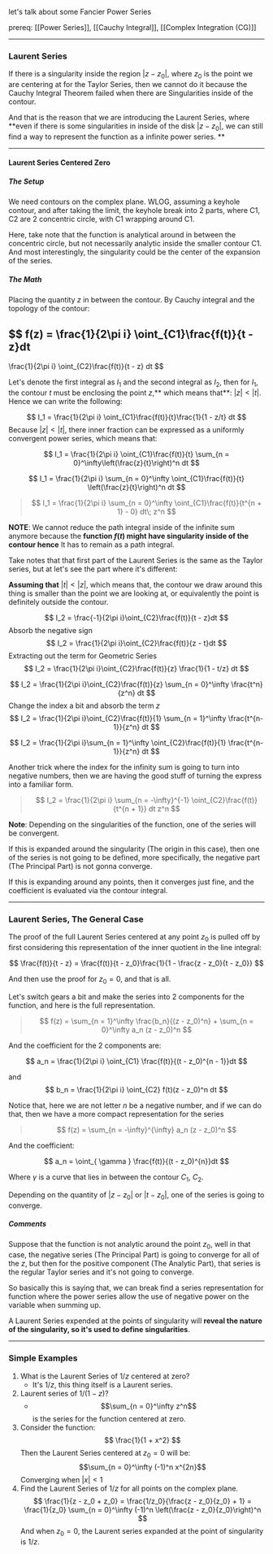 let's talk about some Fancier Power Series

prereq: [[Power Series]], [[Cauchy Integral]], [[Complex Integration (CG)]]

---


### Laurent Series

If there is a singularity inside the region $|z - z_0|$, where $z_0$ is the point we are centering at for the Taylor Series, then we cannot do it because the Cauchy Integral Theorem failed when there are Singularities inside of the contour. 

And that is the reason that we are introducing the Laurent Series, where **even if there is some singularities in inside of the disk $|z - z_0|$, we can still find a way to represent the function as a infinite power series. **

---
#### Laurent Series Centered Zero
##### The Setup
We need contours on the complex plane. WLOG, assuming a keyhole contour, and after taking the limit, the keyhole break into 2 parts, where C1, C2 are 2 concentric circle, with C1 wrapping around C1. 

Here, take note that the function is analytical around in between the concentric circle, but not necessarily analytic inside the smaller contour C1. And most interestingly, the singularity could be the center of the expansion of the series. 

##### The Math

Placing the quantity $z$ in between the contour. By Cauchy integral and the topology of the contour: 

$$
f(z) = \frac{1}{2\pi i} \oint_{C1}\frac{f(t)}{t - z}dt 
-
\frac{1}{2\pi i} \oint_{C2}\frac{f(t)}{t - z} dt
$$

Let's denote the first integral as $I_1$ and the second integral as $I_2$, then for $I_1$, the contour $t$ must be enclosing the point $z$,** which means that**: $|z| < |t|$. Hence we can write the following: 

$$
I_1 = \frac{1}{2\pi i}
\oint_{C1}\frac{f(t)}{t}\frac{1}{1 - z/t} dt
$$
Because $|z| < |t|$, there inner fraction can be expressed as a uniformly convergent power series, which means that: 

$$
I_1 = \frac{1}{2\pi i}
\oint_{C1}\frac{f(t)}{t}
\sum_{n = 0}^\infty\left(\frac{z}{t}\right)^n
dt
$$

$$
I_1 = \frac{1}{2\pi i}
\sum_{n = 0}^\infty
\oint_{C1}\frac{f(t)}{t}
\left(\frac{z}{t}\right)^n
dt
$$
> $$
> I_1 = \frac{1}{2\pi i}
> \sum_{n = 0}^\infty
> \oint_{C1}\frac{f(t)}{t^{n + 1} - 0}
> dt\; z^n
> $$

**NOTE**: We cannot reduce the path integral inside of the infinite sum anymore because the **function $f(t)$ might have singularity inside of the contour hence** It has to remain as a path integral. 

Take notes that that first part of the Laurent Series is the same as the Taylor series, but at let's see the part where it's different: 

**Assuming that** $|t|< |z|$, which means that, the contour we draw around this thing is smaller than the point we are looking at, or equivalently the point is definitely outside the contour. 

$$
I_2 = \frac{-1}{2\pi i}\oint_{C2}\frac{f(t)}{t - z}dt
$$
Absorb the negative sign 
$$
I_2 = \frac{1}{2\pi i}\oint_{C2}\frac{f(t)}{z - t}dt
$$
Extracting out the term for Geometric Series
$$
I_2 = \frac{1}{2\pi i}\oint_{C2}\frac{f(t)}{z}
\frac{1}{1 - t/z}
dt
$$

$$
I_2 = \frac{1}{2\pi i}\oint_{C2}\frac{f(t)}{z}
\sum_{n = 0}^\infty \frac{t^n}{z^n}
dt
$$
Change the index a bit and absorb the term $z$
$$
I_2 = \frac{1}{2\pi i}\oint_{C2}\frac{f(t)}{1}
\sum_{n = 1}^\infty \frac{t^{n-1}}{z^n}
dt
$$

$$
I_2 = \frac{1}{2\pi i}\sum_{n = 1}^\infty
\oint_{C2}\frac{f(t)}{1}
\frac{t^{n-1}}{z^n}
dt
$$

Another trick where the index for the infinity sum is going to turn into negative numbers, then we are having the good stuff of turning the express into a familiar form. 

> $$
> I_2 = \frac{1}{2\pi i}
> \sum_{n = -\infty}^{-1}
> \oint_{C2}\frac{f(t)}{t^{n + 1}}
> dt
> z^n
> $$

**Note**: Depending on the singularities of the function, one of the series will be convergent. 

If this is expanded around the singularity (The origin in this case), then one of the series is not going to be defined, more specifically, the negative part (The Principal Part) is not gonna converge. 

If this is expanding around any points, then it converges just fine, and the coefficient is evaluated via the contour integral. 

---

### Laurent Series, The General Case

The proof of the full Laurent Series centered at any point $z_0$ is pulled off by first considering this representation of the inner quotient in the line integral: 

$$
\frac{f(t)}{t - z} = \frac{f(t)}{t - z_0}\frac{1}{1 - \frac{z - z_0}{t - z_0}}
$$

And then use the proof for $z_0 = 0$, and that is all. 

Let's switch gears a bit and make the series into 2 components for the function, and here is the full representation. 

> $$
f(z) = 
> \sum_{n = 1}^\infty 
\frac{b_n}{(z - z_0)^n} + \sum_{n = 0}^\infty a_n (z - z_0)^n
> $$

And the coefficient for the 2 components are: 
 
$$
a_n = \frac{1}{2\pi i}
\oint_{C1} \frac{f(t)}{(t - z_0)^{n - 1}}dt
$$

and 
$$
b_n = \frac{1}{2\pi i}
\oint_{C2} f(t)(z - z_0)^n dt
$$

Notice that, here we are not letter $n$ be a negative number, and if we can do that, then we have a more compact representation for the series

> $$
> f(z) = \sum_{n = -\infty}^{\infty}
> a_n (z - z_0)^n
> $$

And the coefficient: 

$$
a_n = \oint_{
\gamma
}
\frac{f(t)}{(t - z_0)^{n}}dt
$$

Where $\gamma$ is a curve that lies in between the contour $C_1$, $C_2$. 

Depending on the quantity of $|z - z_0|$ or $|t - z_0|$, one of the series is going to converge. 

##### Comments

Suppose that the function is not analytic around the point $z_0$, well in that case, the negative series (The Principal Part) is going to converge for all of the $z$, but then for the positive component (The Analytic Part), that series is the regular Taylor series and it's not going to converge. 

So basically this is saying that, we can break find a series representation for function where the power series allow the use of negative power on the variable when summing up. 

A Laurent Series expended at the points of singularity will **reveal the nature of the singularity, so it's used to define singularities**. 

---

### Simple Examples

1. What is the Laurent Series of $1/z$ centered at zero? 
	* It's $1/z$, this thing itself is a Laurent series. 
2. Laurent series of $1/(1 - z)$? 
	* $$\sum_{n = 0}^\infty z^n$$ is the series for the function centered at zero. 
3. Consider the function: 
$$
\frac{1}{1 + x^2}
$$
Then the Laurent Series centered at $z_0 = 0$ will be: 
$$\sum_{n = 0}^\infty (-1)^n x^{2n}$$
Converging when $|x| < 1$
4. Find the Laurent Series of $1/z$ for all points on the complex plane. 
$$
\frac{1}{z - z_0 + z_0} = \frac{1/z_0}{\frac{z - z_0}{z_0} + 1} = \frac{1}{z_0} \sum_{n = 0}^\infty (-1)^n
\left(\frac{z - z_0}{z_0}\right)^n
$$
And when $z_0 = 0$, the Laurent series expanded at the point of singularity is $1/z$. 